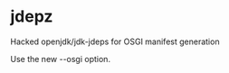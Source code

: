 # jdepz
Hacked openjdk/jdk-jdeps for OSGI manifest generation

Use the new --osgi <bundle version> option.
